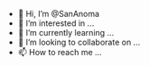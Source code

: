 - 👋 Hi, I’m @SanAnoma
- 👀 I’m interested in ...
- 🌱 I’m currently learning ...
- 💞️ I’m looking to collaborate on ...
- 📫 How to reach me ...

<!---
SanAnoma/SanAnoma is a ✨ special ✨ repository because its `README.md` (this file) appears on your GitHub profile.
You can click the Preview link to take a look at your changes.
--->
